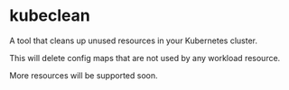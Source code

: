 # kubeclean

A tool that cleans up unused resources in your Kubernetes cluster.

This will delete config maps that are not used by any workload resource.

More resources will be supported soon.
